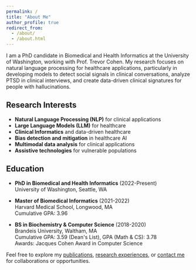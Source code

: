 ```yaml
---
permalink: /
title: "About Me"
author_profile: true
redirect_from: 
  - /about/
  - /about.html
---
```


I am a PhD candidate in Biomedical and Health Informatics at the University of Washington, working with Prof. Trevor Cohen. My research focuses on natural language processing for healthcare applications, particularly in developing models to detect social signals in clinical conversations, analyze PTSD in clinical interviews, and create data-driven clinical signatures for people with hallucinations.

## Research Interests

- **Natural Language Processing (NLP)** for clinical applications
- **Large Language Models (LLM)** for healthcare
- **Clinical Informatics** and data-driven healthcare
- **Bias detection and mitigation** in healthcare AI
- **Multimodal data analysis** for clinical applications
- **Assistive technologies** for vulnerable populations

## Education

- **PhD in Biomedical and Health Informatics** (2022-Present)  
  University of Washington, Seattle, WA
  
- **Master of Biomedical Informatics** (2021-2022)  
  Harvard Medical School, Longwood, MA  
  Cumulative GPA: 3.96
  
- **BS in Biochemistry & Computer Science** (2018-2020)  
  Brandeis University, Waltham, MA  
  Cumulative GPA: 3.59 (Dean's List), GPA (Math & CS): 3.78  
  Awards: Jacques Cohen Award in Computer Science

Feel free to explore my [publications](/publications), [research experiences](/cv), or [contact me](mailto:fengc9@uw.edu) for collaborations or opportunities.